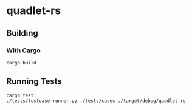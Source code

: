 # quadlet-rs

## Building

### With Cargo

```shell
cargo build
```

## Running Tests

```shell
cargo test
./tests/testcase-runner.py ./tests/cases ./target/debug/quadlet-rs
```

